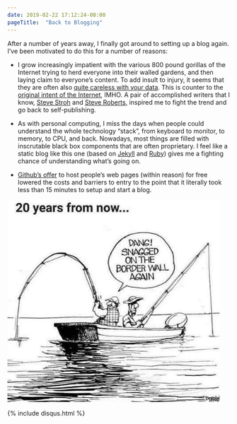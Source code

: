 ```yaml
---
date: 2019-02-22 17:12:24-08:00
pageTitle:  "Back to Blogging"
---
```


After a number of years away, I finally got around to setting up a
blog again. I’ve been motivated to do this for a number of reasons:

- I grow increasingly impatient with the various 800 pound gorillas of
the Internet trying to herd everyone into their walled gardens, and
then laying claim to everyone’s content. To add insult to injury, it
seems that they are often also 
[quite careless with your data](https://www.theguardian.com/commentisfree/2018/dec/21/quit-facebook-privacy-scandal-private-messages). This is counter 
to the 
[original intent of the Internet](https://inrupt.com/blog/one-small-step-for-the-web), IMHO. A pair of accomplished writers that I know, 
[Steve Stroh](https://www.stevestroh.com/) and 
[Steve Roberts](https://microship.com/), inspired me to fight the 
trend and go back to self-publishing.

- As with personal computing, I miss the days when people could
understand the whole technology “stack”, from keyboard to monitor, to
memory, to CPU, and back. Nowadays, most things are filled with
inscrutable black box components that are often proprietary. I feel
like a static blog like this one (based on [Jekyll](https://jekyllrb.com/)
and [Ruby](https://www.ruby-lang.org/en/)) gives me a
fighting chance of understanding what’s going on.

- [Github’s offer](https://pages.github.com/) to host people’s web pages 
(within reason) for free lowered the costs and barriers to entry to the 
point that it literally took less than 15 minutes to setup and start a blog.

![Cartoon](/assets/img/RealEmergency.jpg "The Real Emergency")

{% include disqus.html %}
